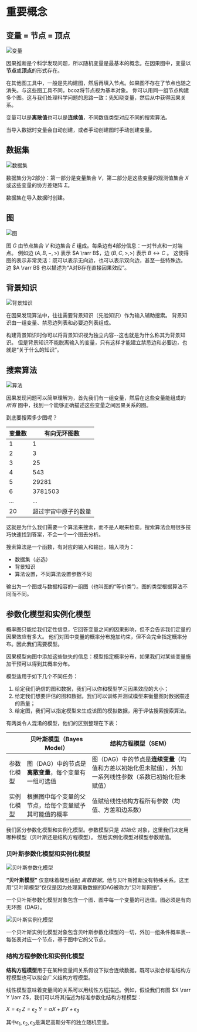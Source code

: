 # 重要概念

## 变量 = 节点 = 顶点

![变量](_media/variables_schema.png)

因果推断是个科学发现问题，所以随机变量是最基本的概念。在因果图中，变量以**节点**或**顶点**的形式存在。

在其他图工具中，一般是先构建图，然后再填入节点。如果图不存在了节点也随之消失。与这些图工具不同，bcoz将节点视为基本对象。
你可以用同一组节点构建多个图。这与我们处理科学问题的思路一致：先知晓变量，然后从中获得因果关系。

变量可以是**离散值**也可以是**连续值**，不同数值类型对应不同的搜索算法。

当导入数据时变量会自动创建，或者手动创建图时手动创建变量。

## 数据集

![数据集](_media/dataset_schema.png)

数据集分为2部分：第一部分是变量集合 $V$，第二部分是这些变量的观测值集合 $X$ 或这些变量的协方差矩阵 $\Sigma$。

数据集在导入数据时创建。

## 图

![图](_media/graph_schema.png)

图 $G$ 由节点集合 $V$ 和边集合 $E$ 组成。每条边有4部分信息：一对节点和一对端点。
例如边 $(A, B, -, >)$ 表示 $A \rarr B$，边 $(B, C, >, >)$ 表示 $B \leftrightarrow C$ 。
这使得图的表示非常灵活：既可以表示无向边，也可以表示双向边，甚至一些特殊边。
边 $A \rarr B$ 也以描述为“A对B存在直接因果效应”。

## 背景知识

![背景知识](_media/knowledge_schema.png)

在因果发现算法中，往往需要背景知识（先验知识）作为输入辅助搜索。
背景知识由一组变量、禁忌边列表和必要边列表组成。

构建背景知识时你可以将背景知识视为独立内容--这也就是为什么称其为背景知识。
但是背景知识不能脱离输入的变量，只有这样才能建立禁忌边和必要边，也就是“关于什么的知识”。

## 搜索算法

![算法](_media/search_schema.png)

因果发现问题可以简单理解为，首先我们有一组变量，然后在这些变量能组成的 *所有* 图中，找到一个能够正确描述这些变量之间因果关系的图。

到底要搜索多少图呢？

| 变量数 | 有向无环图数 |
| ----- | -----------|
| 1     | 1          |
| 2     | 3          |
| 3     | 25         |
| 4     | 543        |
| 5     | 29281      |
| 6     | 3781503    |
| ...   | ...        |
| 20    | 超过宇宙中原子的数量    |

这就是为什么我们需要一个算法来搜索，而不是人眼来检查。搜索算法会用很多技巧快速找到答案，不会一个一个图去分析。

搜索算法是一个函数，有对应的输入和输出。输入项为：

* 数据集（必选）
* 背景知识
* 算法设置，不同算法设置参数不同

输出为一个图或与数据相容的一组图（也叫图的“等价类”）。图的类型根据算法不同而不同。

## 参数化模型和实例化模型

概率图只能给我们定性信息，它回答变量之间的因果影响，但不会告诉我们定量的因果效应有多大。
他们对图中变量的概率分布施加约束，但不会完全指定概率分布。因此我们需要模型。

因果模型向图中添加这些缺失的信息：模型指定概率分布，如果我们对某些变量施加干预可以得到其概率分布。

模型适用于如下几个不同任务：

1. 给定我们确信的图和数据，我们可以你和模型学习因果效应的大小；
2. 给定我们想要评估的图和数据，我们可以训练并测试模型来衡量图对数据描述的质量；
3. 给定图，我们可以指定模型来生成该图的模拟数据，用于评估搜索搜索算法。

有两类令人混淆的模型，他们的区别整理在下表：

| | 贝叶斯模型（Bayes Model） | 结构方程模型（SEM） |
| --- | --- | --- |
| 参数化模型 | 图（DAG）中的节点是**离散变量**，每个变量有一组可选值 | 图（DAG）中的节点是**连续变量**（均值和方差以初始化但未赋值），外加一系列线性参数（系数已初始化但未赋值）|
| 实例化模型 | 根据图中每个变量的父节点，给每个变量赋予其可能值的概率| 值赋给线性结构方程所有参数（均值、方差和边系数）|

我们区分参数化模型和实例化模型。参数模型只是 *初始化* 对象，这里我们决定用哪种模型（贝叶斯还是结构方程模型）。
然后实例化模型对模型参数赋值。

### 贝叶斯参数化模型和实例化模型

![贝叶斯参数化模型](_media/bayes_pm_schema.png)

**“贝叶斯模型”** 仅意味着模型适配 *离散数据*。他与贝叶斯推断没有特殊关系。这里用“贝叶斯模型”仅仅是因为处理离散数据的DAG被称为“贝叶斯网络”。

一个贝叶斯参数化模型对象包含一个图、图中每一个变量的可选值。图必须是有向无环图（DAG）。

![贝叶斯实例化模型](_media/bayes_im_schema.png)

一个贝叶斯实例化模型对象包含贝叶斯参数化模型的一切，外加一组条件概率表--每张表对应一个节点，基于图中它的父节点。

### 结构方程参数化和实例化模型

**结构方程模型**用于在某种变量间关系假设下拟合连续数据。既可以拟合标准结构方程模型也可以拟合广义结构方程模型。

线性模型意味着变量间的关系可以用线性方程描述。例如，假设我们有图 $X \rarr Y \larr Z$，我们可以将其描述为标准参数化结构方程模型：

$\mathit{X = \epsilon_1}$
$\mathit{Z = \epsilon_2}$
$\mathit{Y = \alpha X + \beta Y + \epsilon_3}$

其中$\epsilon_1, \epsilon_2, \epsilon_3$是满足高斯分布的独立随机变量。


